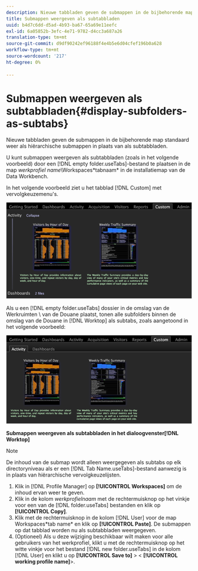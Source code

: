 ```yaml
---
description: Nieuwe tabbladen geven de submappen in de bijbehorende map standaard weer als hiërarchische submappen in plaats van als subtabbladen.
title: Submappen weergeven als subtabbladen
uuid: b4d7c6dd-d5ad-4b93-ba67-65a69e11eefc
exl-id: 6a05852b-3efc-4e71-9782-d4cc3a687a26
translation-type: tm+mt
source-git-commit: d9df90242ef96188f4e4b5e6d04cfef196b0a628
workflow-type: tm+mt
source-wordcount: '217'
ht-degree: 0%

---
```


# Submappen weergeven als subtabbladen{#display-subfolders-as-subtabs}

Nieuwe tabbladen geven de submappen in de bijbehorende map standaard weer als hiërarchische submappen in plaats van als subtabbladen.

U kunt submappen weergeven als subtabbladen (zoals in het volgende voorbeeld) door een [!DNL empty folder.useTabs]-bestand te plaatsen in de map *werkprofiel name*\Workspaces\*tabnaam* in de installatiemap van de Data Workbench.

In het volgende voorbeeld ziet u het tabblad [!DNL Custom] met vervolgkeuzemenu&#39;s.

![](assets/client-sub.png)

Als u een [!DNL empty folder.useTabs] dossier in de omslag van de Werkruimten \ van de Douane plaatst, tonen alle subfolders binnen de omslag van de Douane in [!DNL Worktop] als subtabs, zoals aangetoond in het volgende voorbeeld:

![](assets/client-sub2.png)

**Submappen weergeven als subtabbladen in het dialoogvenster[!DNL Worktop]**

>[!NOTE]
>
>De inhoud van de submap wordt alleen weergegeven als subtabs op elk directoryniveau als er een [!DNL Tab Name.useTabs]-bestand aanwezig is in plaats van hiërarchische vervolgkeuzelijsten.

1. Klik in [!DNL Profile Manager] op **[!UICONTROL Workspaces]** om de inhoud ervan weer te geven.
1. Klik in de kolom *werkprofielnaam* met de rechtermuisknop op het vinkje voor een van de [!DNL folder.useTabs] bestanden en klik op **[!UICONTROL Copy]**.
1. Klik met de rechtermuisknop in de kolom [!DNL User] voor de map Workspaces\*tab name* en klik op **[!UICONTROL Paste]**. De submappen op dat tabblad worden nu als subtabbladen weergegeven.
1. (Optioneel) Als u deze wijziging beschikbaar wilt maken voor alle gebruikers van het werkprofiel, klikt u met de rechtermuisknop op het witte vinkje voor het bestand [!DNL new folder.useTabs] in de kolom [!DNL User] en klikt u op **[!UICONTROL Save to]** > &lt; **[!UICONTROL working profile name]**>.
